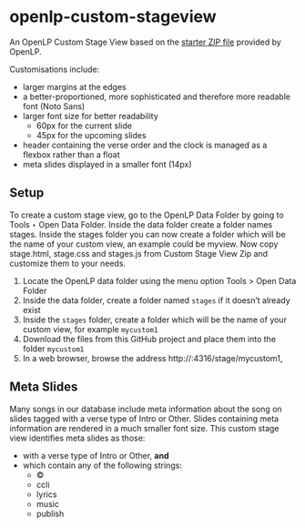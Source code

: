 # openlp-custom-stageview

An OpenLP Custom Stage View based on the [starter ZIP file](https://manual.openlp.org/stage_view.html#custom-stage-views) provided by OpenLP.

Customisations include:

* larger margins at the edges
* a better-proportioned, more sophisticated and therefore more readable font (Noto Sans)
* larger font size for better readability
  * 60px for the current slide
  * 45px for the upcoming slides
* header containing the verse order and the clock is managed as a flexbox rather than a float
* meta slides displayed in a smaller font (14px) 

## Setup

To create a custom stage view, go to the OpenLP Data Folder by going to Tools ‣ Open Data Folder. Inside the data folder create a folder names stages. Inside the stages folder you can now create a folder which will be the name of your custom view, an example could be myview. Now copy stage.html, stage.css and stages.js from Custom Stage View Zip and customize them to your needs.

1. Locate the OpenLP data folder using the menu option Tools > Open Data Folder
2. Inside the data folder, create a folder named `stages` if it doesn’t already exist
3. Inside the `stages` folder, create a folder which will be the name of your custom view, for example `mycustom1`
4. Download the files from this GitHub project and place them into the folder `mycustom1`
5. In a web browser, browse the address http://:4316/stage/mycustom1, 

## Meta Slides

Many songs in our database include meta information about the song on slides tagged with
a verse type of Intro or Other. Slides containing meta information are rendered in a much smaller
font size. This custom stage view identifies meta slides as those:

* with a verse type of Intro or Other, **and**
* which contain any of the following strings:
  * ©
  * ccli
  * lyrics
  * music
  * publish

